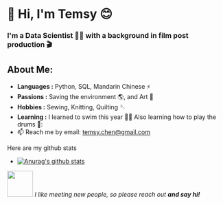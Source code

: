 # 👋 Hi, I'm Temsy 😊

### I'm a Data Scientist :woman_technologist: with a background in film post production 🎬

## About Me:

-  **Languages :** Python, SQL, Mandarin Chinese ⚡
-  **Passions :** Saving the environment 🌎, and Art 🦩
-  **Hobbies :** Sewing, Knitting, Quilting :sewing_needle:
-  **Learning :** I learned to swim this year 🏊‍♀ Also learning how to play the drums 🎵:
- 📫 Reach me by email: [temsy.chen@gmail.com](mailto:temsy.chen@gmail.com)

Here are my github stats
- [![Anurag's github stats](https://github-readme-stats.vercel.app/api?username=temsychen)](https://github.com/anuraghazra/github-readme-stats)

<img src="https://media.giphy.com/media/LnQjpWaON8nhr21vNW/giphy.gif" width="60"> <em>I like meeting new people, so please reach out <b>and say hi!</b></em>
